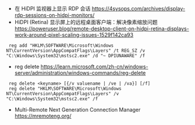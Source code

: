 * 在 HiDPI 监视器上显示 RDP 会话
  https://4sysops.com/archives/display-rdp-sessions-on-hidpi-monitors/
* HiDPI (Retina) 显示屏上的远程桌面客户端：解决像素缩放问题
  https://poweruser.blog/remote-desktop-client-on-hidpi-retina-displays-work-around-pixel-scaling-issues-1529f142ca93
```
 reg add "HKLM\SOFTWARE\Microsoft\Windows NT\CurrentVersion\AppCompatFlags\Layers" /t REG_SZ /v "C:\Windows\System32\mstsc2.exe" /d "~ DPIUNAWARE" /f
```
* reg delete
  https://learn.microsoft.com/zh-cn/windows-server/administration/windows-commands/reg-delete
```
 reg delete <keyname> [{/v valuename | /ve | /va}] [/f]
 reg delete "HKLM\SOFTWARE\Microsoft\Windows NT\CurrentVersion\AppCompatFlags\Layers" /v "C:\Windows\System32\mstsc2.exe" /f
```
* Multi-Remote Next Generation Connection Manager
  https://mremoteng.org/

